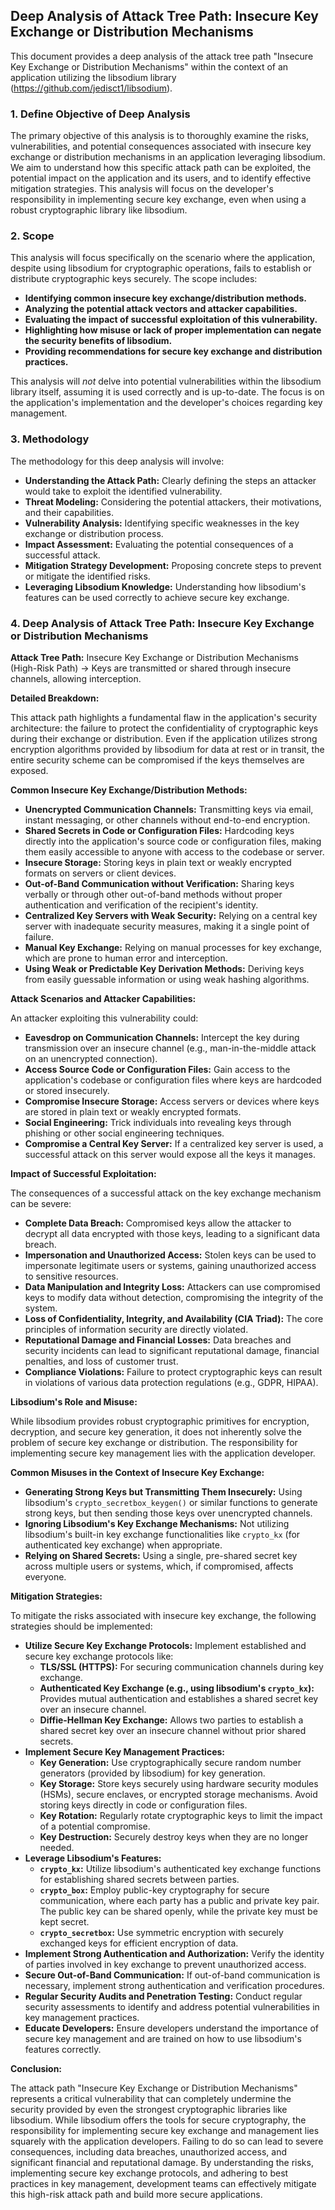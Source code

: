 ## Deep Analysis of Attack Tree Path: Insecure Key Exchange or Distribution Mechanisms

This document provides a deep analysis of the attack tree path "Insecure Key Exchange or Distribution Mechanisms" within the context of an application utilizing the libsodium library (https://github.com/jedisct1/libsodium).

### 1. Define Objective of Deep Analysis

The primary objective of this analysis is to thoroughly examine the risks, vulnerabilities, and potential consequences associated with insecure key exchange or distribution mechanisms in an application leveraging libsodium. We aim to understand how this specific attack path can be exploited, the potential impact on the application and its users, and to identify effective mitigation strategies. This analysis will focus on the developer's responsibility in implementing secure key exchange, even when using a robust cryptographic library like libsodium.

### 2. Scope

This analysis will focus specifically on the scenario where the application, despite using libsodium for cryptographic operations, fails to establish or distribute cryptographic keys securely. The scope includes:

* **Identifying common insecure key exchange/distribution methods.**
* **Analyzing the potential attack vectors and attacker capabilities.**
* **Evaluating the impact of successful exploitation of this vulnerability.**
* **Highlighting how misuse or lack of proper implementation can negate the security benefits of libsodium.**
* **Providing recommendations for secure key exchange and distribution practices.**

This analysis will *not* delve into potential vulnerabilities within the libsodium library itself, assuming it is used correctly and is up-to-date. The focus is on the application's implementation and the developer's choices regarding key management.

### 3. Methodology

The methodology for this deep analysis will involve:

* **Understanding the Attack Path:**  Clearly defining the steps an attacker would take to exploit the identified vulnerability.
* **Threat Modeling:**  Considering the potential attackers, their motivations, and their capabilities.
* **Vulnerability Analysis:**  Identifying specific weaknesses in the key exchange or distribution process.
* **Impact Assessment:**  Evaluating the potential consequences of a successful attack.
* **Mitigation Strategy Development:**  Proposing concrete steps to prevent or mitigate the identified risks.
* **Leveraging Libsodium Knowledge:**  Understanding how libsodium's features can be used correctly to achieve secure key exchange.

### 4. Deep Analysis of Attack Tree Path: Insecure Key Exchange or Distribution Mechanisms

**Attack Tree Path:** Insecure Key Exchange or Distribution Mechanisms (High-Risk Path) -> Keys are transmitted or shared through insecure channels, allowing interception.

**Detailed Breakdown:**

This attack path highlights a fundamental flaw in the application's security architecture: the failure to protect the confidentiality of cryptographic keys during their exchange or distribution. Even if the application utilizes strong encryption algorithms provided by libsodium for data at rest or in transit, the entire security scheme can be compromised if the keys themselves are exposed.

**Common Insecure Key Exchange/Distribution Methods:**

* **Unencrypted Communication Channels:** Transmitting keys via email, instant messaging, or other channels without end-to-end encryption.
* **Shared Secrets in Code or Configuration Files:** Hardcoding keys directly into the application's source code or configuration files, making them easily accessible to anyone with access to the codebase or server.
* **Insecure Storage:** Storing keys in plain text or weakly encrypted formats on servers or client devices.
* **Out-of-Band Communication without Verification:**  Sharing keys verbally or through other out-of-band methods without proper authentication and verification of the recipient's identity.
* **Centralized Key Servers with Weak Security:** Relying on a central key server with inadequate security measures, making it a single point of failure.
* **Manual Key Exchange:**  Relying on manual processes for key exchange, which are prone to human error and interception.
* **Using Weak or Predictable Key Derivation Methods:** Deriving keys from easily guessable information or using weak hashing algorithms.

**Attack Scenarios and Attacker Capabilities:**

An attacker exploiting this vulnerability could:

* **Eavesdrop on Communication Channels:** Intercept the key during transmission over an insecure channel (e.g., man-in-the-middle attack on an unencrypted connection).
* **Access Source Code or Configuration Files:** Gain access to the application's codebase or configuration files where keys are hardcoded or stored insecurely.
* **Compromise Insecure Storage:** Access servers or devices where keys are stored in plain text or weakly encrypted formats.
* **Social Engineering:** Trick individuals into revealing keys through phishing or other social engineering techniques.
* **Compromise a Central Key Server:** If a centralized key server is used, a successful attack on this server would expose all the keys it manages.

**Impact of Successful Exploitation:**

The consequences of a successful attack on the key exchange mechanism can be severe:

* **Complete Data Breach:**  Compromised keys allow the attacker to decrypt all data encrypted with those keys, leading to a significant data breach.
* **Impersonation and Unauthorized Access:**  Stolen keys can be used to impersonate legitimate users or systems, gaining unauthorized access to sensitive resources.
* **Data Manipulation and Integrity Loss:**  Attackers can use compromised keys to modify data without detection, compromising the integrity of the system.
* **Loss of Confidentiality, Integrity, and Availability (CIA Triad):**  The core principles of information security are directly violated.
* **Reputational Damage and Financial Losses:**  Data breaches and security incidents can lead to significant reputational damage, financial penalties, and loss of customer trust.
* **Compliance Violations:**  Failure to protect cryptographic keys can result in violations of various data protection regulations (e.g., GDPR, HIPAA).

**Libsodium's Role and Misuse:**

While libsodium provides robust cryptographic primitives for encryption, decryption, and secure key generation, it does not inherently solve the problem of secure key exchange or distribution. The responsibility for implementing secure key management lies with the application developer.

**Common Misuses in the Context of Insecure Key Exchange:**

* **Generating Strong Keys but Transmitting Them Insecurely:**  Using libsodium's `crypto_secretbox_keygen()` or similar functions to generate strong keys, but then sending those keys over unencrypted channels.
* **Ignoring Libsodium's Key Exchange Mechanisms:**  Not utilizing libsodium's built-in key exchange functionalities like `crypto_kx` (for authenticated key exchange) when appropriate.
* **Relying on Shared Secrets:**  Using a single, pre-shared secret key across multiple users or systems, which, if compromised, affects everyone.

**Mitigation Strategies:**

To mitigate the risks associated with insecure key exchange, the following strategies should be implemented:

* **Utilize Secure Key Exchange Protocols:** Implement established and secure key exchange protocols like:
    * **TLS/SSL (HTTPS):** For securing communication channels during key exchange.
    * **Authenticated Key Exchange (e.g., using libsodium's `crypto_kx`):**  Provides mutual authentication and establishes a shared secret key over an insecure channel.
    * **Diffie-Hellman Key Exchange:**  Allows two parties to establish a shared secret key over an insecure channel without prior shared secrets.
* **Implement Secure Key Management Practices:**
    * **Key Generation:** Use cryptographically secure random number generators (provided by libsodium) for key generation.
    * **Key Storage:** Store keys securely using hardware security modules (HSMs), secure enclaves, or encrypted storage mechanisms. Avoid storing keys directly in code or configuration files.
    * **Key Rotation:** Regularly rotate cryptographic keys to limit the impact of a potential compromise.
    * **Key Destruction:** Securely destroy keys when they are no longer needed.
* **Leverage Libsodium's Features:**
    * **`crypto_kx`:** Utilize libsodium's authenticated key exchange functions for establishing shared secrets between parties.
    * **`crypto_box`:** Employ public-key cryptography for secure communication, where each party has a public and private key pair. The public key can be shared openly, while the private key must be kept secret.
    * **`crypto_secretbox`:** Use symmetric encryption with securely exchanged keys for efficient encryption of data.
* **Implement Strong Authentication and Authorization:** Verify the identity of parties involved in key exchange to prevent unauthorized access.
* **Secure Out-of-Band Communication:** If out-of-band communication is necessary, implement strong authentication and verification procedures.
* **Regular Security Audits and Penetration Testing:**  Conduct regular security assessments to identify and address potential vulnerabilities in key management practices.
* **Educate Developers:** Ensure developers understand the importance of secure key management and are trained on how to use libsodium's features correctly.

**Conclusion:**

The attack path "Insecure Key Exchange or Distribution Mechanisms" represents a critical vulnerability that can completely undermine the security provided by even the strongest cryptographic libraries like libsodium. While libsodium offers the tools for secure cryptography, the responsibility for implementing secure key exchange and management lies squarely with the application developers. Failing to do so can lead to severe consequences, including data breaches, unauthorized access, and significant financial and reputational damage. By understanding the risks, implementing secure key exchange protocols, and adhering to best practices in key management, development teams can effectively mitigate this high-risk attack path and build more secure applications.